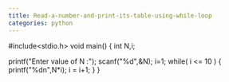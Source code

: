 ```yaml
---
title: Read-a-number-and-print-its-table-using-while-loop
categories: python
---
```


#include&lt;stdio.h&gt;
void main()
{
int N,i;

printf("Enter value of N :");
scanf("%d",&amp;N);
i=1;
while( i &lt;= 10 )
{
printf("%dn",N*i);
i = i+1;
}
}
